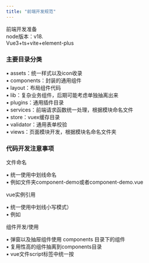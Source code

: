 ```yaml
---
title: "前端开发规范"
---
```


前端开发准备 <br/>
node版本：v18. <br/>
Vue3+ts+vite+element-plus <br/>

### 主要目录分类

▪  assets：统一样式以及icon收录 <br/>
▪  components：封装的通用组件 <br/>
▪  layout：布局组件代码 <br/>
▪  lib：复杂业务组件，后期可能考虑单独抽离出来 <br/>
▪  plugins：通用插件目录 <br/>
▪  services：前端请求函数统一处理，根据模块命名文件 <br/>
▪  store：vuex缓存目录 <br/>
▪  validator：通用表单校验 <br/>
▪  views：页面模块开发，根据模块名命名文件夹 

### 代码开发注意事项

文件命名

▪ 统一使用中划线命名 <br/>
▪ 例如文件夹component-demo或者component-demo.vue <br/>

vue实例引用

▪ 统一使用中划线小写模式） <br/>
▪ 例如<component-demo></component-demo> <br/>

组件开发/使用

▪ 弹窗以及抽屉组件使用 components 目录下的组件 <br/>
▪ 复用性高的组件抽离到components目录 <br/>
▪ vue文件script标签中统一按 <script lang="ts" setup> 来写 <br/>
▪ vue文件style标签中统一使用scss语法，类名命名根据模块名命名，使用节点树形式，由一个根节点包裹 <br/>
▪ lib中开发的新组件统一使用zqy-组件名形式命名 <br/>
▪ 开发的代码尽量保留注释 <br/>

vue内容注意事项
 
▪ 为了保证vue代码编写有个统一风格，参数按照下面的规则进行分类，方便代码读起来更容易 <br/>

```ts
<script lang="ts" setup>
// 顶部统一引入模块插件
import { ref, reactive, defineProps, computed } from 'vue'
import { useRoute } from 'vue-router'

// 第一部分，接口，路由以及store部分声明
interface demoIntetface {

}
const route = useRoute()

// 第二部分，参数声明，ref声明的在上，reactive声明的在下
const keyword = ref('')
const object = reactive({})

// 第三部分，props参数
const props = defineProps<{
  modelConfig: ModalConfig;
}>()

// 第四部分，计算属性&侦听器
const computedParam = computed(() => {
  return ''
})
watch(
  () => props.modelConfig.visible,
  (newVal) => {
    visible.value = newVal
  }
)

// 第五部分，函数/事件，统一使用 function 声明
function fun() {}

// 第六部分，生命周期
onMounted(() => {
})
onUnmounted(() => {
})
</script>
```